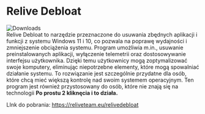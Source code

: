 # Relive Debloat
![Downloads](https://img.shields.io/github/downloads/Relive-Team/relivedebloat/total.svg)<br>
Relive Debloat to narzędzie przeznaczone do usuwania zbędnych aplikacji i funkcji z systemu Windows 11 i 10,
co pozwala na poprawę wydajności i zmniejszenie obciążenia systemu. Program umożliwia m.in., usuwanie
preinstalowanych aplikacji, wyłączenie telemetrii oraz dostosowywanie interfejsu użytkownika. Dzięki temu
użytkownicy mogą zoptymalizować swoje komputery, eliminując niepotrzebne elementy, które mogą
spowalniać działanie systemu. To rozwiązanie jest szczególnie przydatne dla osób, które chcą mieć większą
kontrolę nad swoim systemem operacyjnym. Ten program jest również przystosowany do osób, które nie
znają się na technologii **Po prostu 2 kliknęcia i to działa.**

LInk do pobrania: https://reliveteam.eu/relivedebloat
